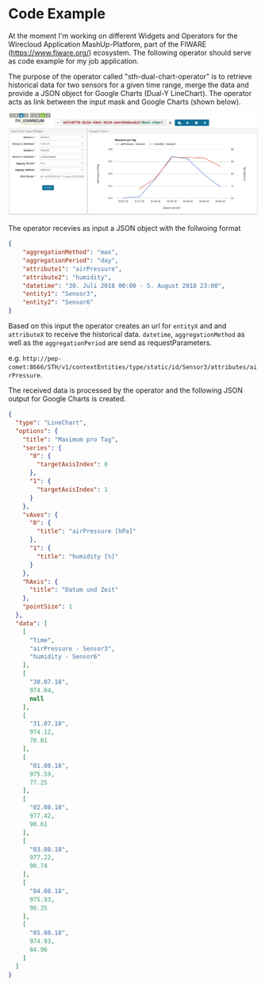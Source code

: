 Code Example
============

At the moment I'm working on different Widgets and Operators for the Wirecloud Application MashUp-Platform, part of the FIWARE (https://www.fiware.org/) ecosystem. The following operator should serve as code example for my job application.

The purpose of the operator called "sth-dual-chart-operator" is to retrieve historical data for two sensors for a given time range, merge the data and provide a JSON object for Google Charts (Dual-Y LineChart). The operator acts as link between the input mask and Google Charts (shown below).

![Wirecloud - input mask and google charts](https://github.com/stefan-leitner/sth-dual-chart-operator/blob/master/src/images/wirecloud.png?raw=true)

The operator recevies as input a JSON object with the follwoing format

```json
{
    "aggregationMethod": "max",
    "aggregationPeriod": "day",
    "attribute1": "airPressure",
    "attribute2": "humidity",
    "datetime": "30. Juli 2018 00:00 - 5. August 2018 23:00",
    "entity1": "Sensor3",
    "entity2": "Sensor6"
}
```
Based on this input the operator creates an url for `entityX` and and `attributeX` to receive the historical data. `datetime`, `aggregationMethod` as well as the `aggregationPeriod` are send as requestParameters.

e.g. `http://pep-comet:8666/STH/v1/contextEntities/type/static/id/Sensor3/attributes/airPressure`.

The received data is processed by the operator and the following JSON output for Google Charts is created.

```json
{
  "type": "LineChart",
  "options": {
    "title": "Maximum pro Tag",
    "series": {
      "0": {
        "targetAxisIndex": 0
      },
      "1": {
        "targetAxisIndex": 1
      }
    },
    "vAxes": {
      "0": {
        "title": "airPressure [hPa]"
      },
      "1": {
        "title": "humidity [%]"
      }
    },
    "hAxis": {
      "title": "Datum und Zeit"
    },
    "pointSize": 1
  },
  "data": [
    [
      "Time",
      "airPressure - Sensor3",
      "humidity - Sensor6"
    ],
    [
      "30.07.18",
      974.04,
      null
    ],
    [
      "31.07.18",
      974.12,
      70.01
    ],
    [
      "01.08.18",
      975.59,
      77.25
    ],
    [
      "02.08.18",
      977.42,
      90.61
    ],
    [
      "03.08.18",
      977.22,
      90.74
    ],
    [
      "04.08.18",
      975.93,
      90.35
    ],
    [
      "05.08.18",
      974.93,
      84.96
    ]
  ]
}

```
